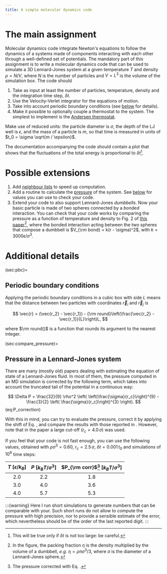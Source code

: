 ```yaml
---
title: A simple molecular dynamics code
---
```


# The main assignment

Molecular dynamics code integrate Newton's equations to follow the dynamics of a systems made of components interacting with each other through a well-defined set of potentials. The mandatory part of this assignment is to write a molecular dynamics code that can be used to simulate a 3D Lennard-Jones system at a given temperature $T$ and density $\rho = N / V$, where $N$ is the number of particles and $V = L^3$ is the volume of the simulation box. The code should 

1. Take as input at least the number of particles, temperature, density and the integration time step, $\delta t$.
2. Use the Velocity-Verlet integrator for the equations of motion.
3. Take into account periodic boundary conditions (see [below](#sec:pbc) for details).
4. Make it possible to optionally couple a thermostat to the system. The simplest to implement is the [Andersen thermostat](#sec:andersen_thermostat).

Make use of reduced units: the particle diameter is $\sigma$, the depth of the LJ well is $\epsilon$, and the mass of a particle is $m$, so that time is measured in units of $t_0 = \sigma \sqrt{m / \epsilon}$.

The documentation accompanying the code should contain a plot that shows that the fluctuations of the total energy is proportional to $\delta t$[^range_dt].

[^range_dt]: This will be true only if $\delta t$ is not too large: be careful.

# Possible extensions

1. Add [neighbour lists](#sec:neighbour_lists) to speed up computation.
2. Add a routine to calculate the [pressure](#sec:compute_pressure) of the system. See [below](#sec:compare_pressure) for values you can use to check your code.
3. Extend your code to also support Lennard-Jones *dumbbells*. Now your basic particle is made of two spheres connected by a *bonded* interaction. You can check that your code works by comparing the pressure as a function of temperature and density to Fig. 2 of [this paper](doi:10.1103/PhysRevE.107.034607)[^packing_fraction], where the bonded interaction acting between the two spheres that compose a dumbbell is $V_{\rm bond} = k(r - \sigma)^2$, with $k = 3000 \epsilon / \sigma^3$.

[^packing_fraction]: In the figure, the packing fraction $\eta$ is the density multiplied by the volume of a dumbbell, *e.g.* $\eta = \rho \pi \sigma^3 / 3$, where $\sigma$ is the diameter of a Lennard-Jones sphere.

# Additional details

(sec:pbc)=
## Periodic boundary conditions

Applying the periodic boundary conditions in a cubic box with side $L$ means that the distance between two particles with coordinates $\vec{r}_i$ and $\vec{r}_j$ is

$$
\vec{r} = (\vec{r_2} - \vec{r_1}) - {\rm round}\left(\frac{\vec{r_2} - \vec{r_1}}{L}\right)L,
$$

where $\rm round()$ is a function that rounds its argument to the nearest integer.

(sec:compare_pressure)=
## Pressure in a Lennard-Jones system

There are many (mostly old) papers dealing with estimating the equation of state of a Lennard-Jones fluid. In most of them, the pressure computed in an MD simulation is corrected by the following term, which takes into account the truncated tail of the potential in a continuous way:

$$
\Delta P = \frac{32}{9} \rho^2 \left( \left(\frac{\sigma}{r_c}\right)^{9} - \frac{3}{2} \left( \frac{\sigma}{r_c}\right)^{3} \right).
$$ (eq:P_correction)

With this in mind, you can try to evaluate the pressure, correct it by applying the shift of Eq. [](#eq:P_correction), and compare the results with those reported in [](doi:10.1080/00268979300100411). However, note that in the paper a large cut-off ($r_c = 4.0\, \sigma$) was used. 

If you feel that your code is not fast enough, you can use the following values, obtained with $\rho\sigma^3 = 0.60$, $r_c = 2.5 \, \sigma$, $\delta t = 0.001 \, t_0$ and simulations of $10^6$ time steps:

| $T$ [$\epsilon / k_B$] | $P$ [$k_B T / \sigma^3$] | $P_{\rm corr}$[^P_corrected] [$k_B T / \sigma^3$]|
| :---: | :---:| :---:|
| 2.0 | 2.2 | 1.8 |
| 3.0 | 4.0 | 3.6 |
| 4.0 | 5.7 | 5.3 |

:::{warning}
Here I run short simulations to generate numbers that can be comparable with your. Such short runs do not allow to compute the pressure with high precision, nor to provide a sensible estimate of the error, which nevertheless should be of the order of the last reported digit.
:::

[^P_corrected]: The pressure corrected with Eq. [](#eq:P_correction).
